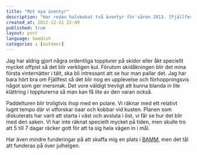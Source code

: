 ```yaml
---
title: "Mot nya äventyr"
description: "Har redan halvbokat två äventyr för våren 2013. [Fjällfest](http://www.fjallfest.se/) till våren, 4 dagar av spännande toppturer och föreläsningar. Lite senare på våren eller sommaren blir det också att paddla Blekinge-kusten."
created_at: 2012-12-21 22:49
published: true
layout: post
language: Swedish
categories : [outdoor]
---
```


Jag har aldrig gjort några ordentliga toppturer på skidor eller åkt speciellt mycket offpist så det blir verkligen kul. 
Förutom skidåkningen blir det mina första vinternätter i tält, ska bli intressant att se hur man pallar det. 
Jag har bara hört bra om Fjällfest så det blir nog en upplevelse och förhoppningsvis något som ger mersmak. 
Det vore väldigt trevligt att kunna blanda in lite klättring i toppturerna så man kan få lite av den varan också.

Paddelturen blir troligtvis ihop med en polare. Vi räknar med ett relativt lugnt tempo där vi utforskar öaar och kobbar vid kusten. 
Planen som diskuterats har varit att starta i väst och avsluta i öst, vi får se hur det blir med den saken. Vi har inte räknat
speciellt mycket på tiden, men skulle tro att 5 till 7 dagar räcker gott för att ta sig hela vägen in i mål.

Har även mindre funderingar på att skaffa mig en plats i [BAMM](http://www.bamm.nu/), men det tål att funderas på över julhelgen.
